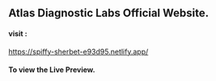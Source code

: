 ## Atlas Diagnostic Labs Official Website.

#### visit :

https://spiffy-sherbet-e93d95.netlify.app/

#### To view the Live Preview.
